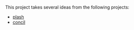 This project takes several ideas from the following projects:

* [plash](https://github.com/ihucos/plash)
* [concil](https://github.com/ruema/concil)
